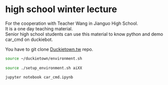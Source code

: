 # high school winter lecture
For the cooperation with Teacher Wang in Jianguo High School.  
It is a one day teaching material.  
Senior high school students can use this material to know python and demo car_cmd on duckiebot.  

You have to git clone [Duckietown.tw](https://github.com/duckietown/Software/tree/master18-tw) repo.  

```bash
source ~/duckietown/environment.sh
    
source ./setup_environment.sh aiXX
    
jupyter notebook car_cmd.ipynb
```
